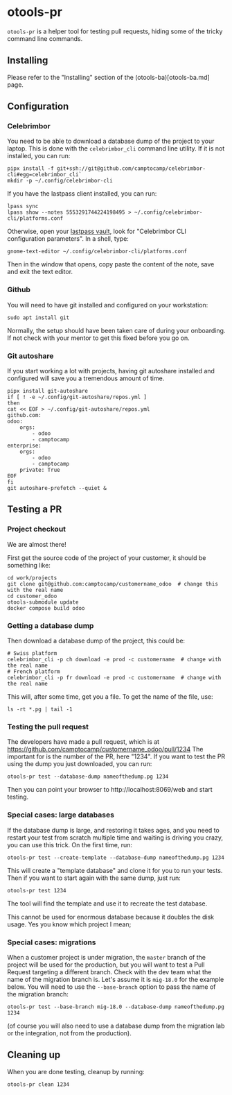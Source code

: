 # otools-pr

`otools-pr` is a helper tool for testing pull requests, hiding some of the tricky command line commands.


## Installing

Please refer to the "Installing" section of the (otools-ba)[otools-ba.md] page.

## Configuration


### Celebrimbor

You need to be able to download a database dump of the project to your laptop. This is done with the `celebrimbor_cli` command line utility. If it is not installed, you can run:

    pipx install -f git+ssh://git@github.com/camptocamp/celebrimbor-cli#egg=celebrimbor_cli`
    mkdir -p ~/.config/celebrimbor-cli

If you have the lastpass client installed, you can run:

    lpass sync
    lpass show --notes 5553291744224198495 > ~/.config/celebrimbor-cli/platforms.conf

Otherwise, open your [lastpass vault](https://lastpass.com/vault/), look for "Celebrimbor CLI configuration parameters". In a shell, type:

    gnome-text-editor ~/.config/celebrimbor-cli/platforms.conf

Then in the window that opens, copy paste the content of the note, save and exit the text editor.

### Github

You will need to have git installed and configured on your workstation:

    sudo apt install git

Normally, the setup should have been taken care of during your onboarding. If not check with your mentor to get this fixed before you go on.

### Git autoshare

If you start working a lot with projects, having git autoshare installed and configured will save you a tremendous amount of time.

    pipx install git-autoshare
    if [ ! -e ~/.config/git-autoshare/repos.yml ]
    then
    cat << EOF > ~/.config/git-autoshare/repos.yml
    github.com:
    odoo:
        orgs:
            - odoo
            - camptocamp
    enterprise:
        orgs:
            - odoo
            - camptocamp
        private: True
    EOF
    fi
    git autoshare-prefetch --quiet &


## Testing a PR

### Project checkout

We are almost there!

First get the source code of the project of your customer, it should be something like:

    cd work/projects
    git clone git@github.com:camptocamp/customername_odoo  # change this with the real name
    cd customer_odoo
    otools-submodule update
    docker compose build odoo

### Getting a database dump

Then download a database dump of the project, this could be:

    # Swiss platform
    celebrimbor_cli -p ch download -e prod -c customername  # change with the real name
    # French platform
    celebrimbor_cli -p fr download -e prod -c customername  # change with the real name

This will, after some time, get you a file. To get the name of the file, use:

    ls -rt *.pg | tail -1

### Testing the pull request

The developers have made a pull request, which is at https://github.com/camptocamp/customername_odoo/pull/1234 The important for is the number of the PR, here "1234". If you want to test the PR using the dump you just downloaded, you can run:

    otools-pr test --database-dump nameofthedump.pg 1234

Then you can point your browser to http://localhost:8069/web and start testing.

### Special cases: large databases

If the database dump is large, and restoring it takes ages, and you need to restart your test from scratch multiple time and waiting is driving you crazy, you can use this trick. On the first time, run:

    otools-pr test --create-template --database-dump nameofthedump.pg 1234

This will create a "template database" and clone it for you to run your tests. Then if you want to start again with the same dump, just run:

    otools-pr test 1234

The tool will find the template and use it to recreate the test database.

This cannot be used for enormous database because it doubles the disk usage. Yes you know which project I mean;

### Special cases: migrations

When a customer project is under migration, the `master` branch of the project will be used for the production, but you will want to test a Pull Request targeting a different branch. Check with the dev team what the name of the migration branch is. Let's assume it is `mig-18.0` for the example below. You will need to use the `--base-branch` option to pass the name of the migration branch:

    otools-pr test --base-branch mig-18.0 --database-dump nameofthedump.pg 1234

(of course you will also need to use a database dump from the migration lab or the integration, not from the production).

## Cleaning up

When you are done testing, cleanup by running:

    otools-pr clean 1234
